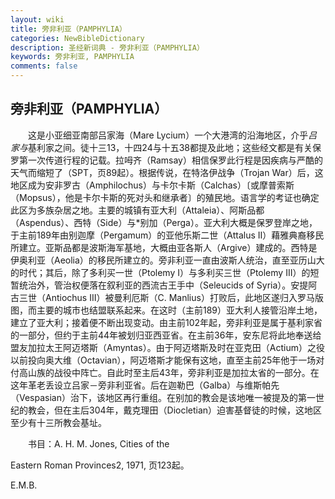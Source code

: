 ```yaml
---
layout: wiki
title: 旁非利亚（PAMPHYLIA）
categories: NewBibleDictionary
description: 圣经新词典 - 旁非利亚（PAMPHYLIA）
keywords: 旁非利亚, PAMPHYLIA
comments: false
---
```


## 旁非利亚（PAMPHYLIA）

　　这是小亚细亚南部吕家海（Mare Lycium）一个大港湾的沿海地区，介乎*吕家与*基利家之间。徒十三13，十四24与十五38都提及此地；这些经文都是有关保罗第一次传道行程的记载。拉呣齐（Ramsay）相信保罗此行程是因疾病与严酷的天气而缩短了（SPT，页89起）。根据传说，在特洛伊战争（Trojan War）后，这地区成为安非罗古（Amphilochus）与卡尔卡斯（Calchas）〔或摩普索斯（Mopsus），他是卡尔卡斯的死对头和继承者〕的殖民地。语言学的考证也确定此区为多族杂居之地。主要的城镇有亚大利（Attaleia）、阿斯品都（Aspendus）、西特（Side）与*别加（Perga）。亚大利大概是保罗登岸之地，于主前189年由别迦摩（Pergamum）的亚他乐斯二世（Attalus II）藉雅典裔移民所建立。亚斯品都是波斯海军基地，大概由亚各斯人（Argive）建成的。西特是伊奥利亚（Aeolia）的移民所建立的。旁非利亚一直由波斯人统治，直至亚历山大的时代；其后，除了多利买一世（Ptolemy I）与多利买三世（Ptolemy III）的短暂统治外，管治权便落在叙利亚的西流古王手中（Seleucids of Syria）。安提阿古三世（Antiochus III）被曼利厄斯（C. Manlius）打败后，此地区遂归入罗马版图，而主要的城市也结盟联系起来。在这时（主前189）亚大利人接管沿岸土地，建立了亚大利；接着便不断出现变动。由主前102年起，旁非利亚是属于基利家省的一部分，但约于主前44年被划归亚西亚省。在主前36年，安东尼将此地奉送给盟友加拉太王阿迈塔斯（Amyntas）。由于阿迈塔斯及时在亚克田（Actium）之役以前投向奥大维（Octavian），阿迈塔斯才能保有这地，直至主前25年他于一场对付高山族的战役中阵亡。自此时至主后43年，旁非利亚是加拉太省的一部分。在这年革老丢设立吕家－旁非利亚省。后在迦勒巴（Galba）与维斯帕先（Vespasian）治下，该地区再行重组。在别加的教会是该地唯一被提及的第一世纪的教会，但在主后304年，戴克理田（Diocletian）迫害基督徒的时候，这地区至少有十三所教会基址。

　　书目：A. H. M. Jones, Cities of the

Eastern Roman Provinces2, 1971, 页123起。

E.M.B.








